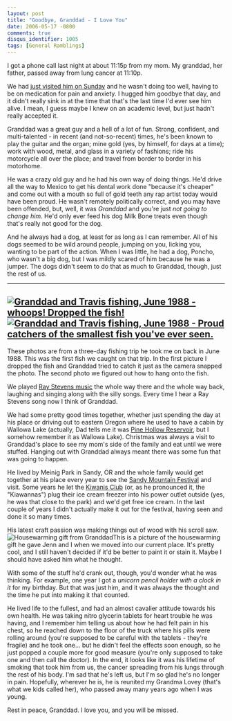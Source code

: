 ```yaml
---
layout: post
title: "Goodbye, Granddad - I Love You"
date: 2006-05-17 -0800
comments: true
disqus_identifier: 1005
tags: [General Ramblings]
---
```

I got a phone call last night at about 11:15p from my mom. My granddad,
her father, passed away from lung cancer at 11:10p.
 
 We had [just visited him on
Sunday](/archive/2006/05/16/good-weekend-bad-weekend.aspx) and he wasn't
doing too well, having to be on medication for pain and anxiety. I
hugged him goodbye that day, and it didn't really sink in at the time
that that's the last time I'd ever see him alive. I mean, I guess maybe
I knew on an academic level, but just hadn't really accepted it.
 
 Granddad was a great guy and a hell of a lot of fun. Strong, confident,
and multi-talented - in recent (and not-so-recent) times, he's been
known to play the guitar and the organ; mine gold (yes, by himself, for
days at a time); work with wood, metal, and glass in a variety of
fashions; ride his motorcycle all over the place; and travel from border
to border in his motorhome.
 
 He was a crazy old guy and he had his own way of doing things. He'd
drive all the way to Mexico to get his dental work done "because it's
cheaper" and come out with a mouth so full of gold teeth any rap artist
today would have been proud. He wasn't remotely politically correct, and
you may have been offended, but, well, it was *Granddad* and you're just
*not going to change him*. He'd only ever feed his dog Milk Bone treats
even though that's really not good for the dog.
 
 And he always had a dog, at least for as long as I can remember. All of
his dogs seemed to be wild around people, jumping on you, licking you,
wanting to be part of the action. When I was little, he had a dog,
Poncho, who wasn't a big dog, but I was mildly scared of him because he
was a jumper. The dogs didn't seem to do that as much to Granddad,
though, just the rest of us.
 
  -----------------------------------------------------------------------------------------------------------------------------------------------------------------------------------------------------------------------------------------------------------------------------------------------------------------------------------------------------------------------------------------------------------------------------------------------------------------------------------
  [![Granddad and Travis fishing, June 1988 - whoops! Dropped the fish!](https://hyqi8g.dm2302.livefilestore.com/y2pO-DQtOM9Hp4aJ520khszB9xDhPh7gdMVcSYKEtvA2j2elASZSE0WYkgN2QHMO6jS8zC8z8AlJ0e1aF2wvAXslSRdyVhx5umQ9aZwNA96q2A/20060517fishing1_sm.jpg?psid=1)](https://hyqi8g.dm2302.livefilestore.com/y2ptcgQeWiqBd63EPMYYzM9XAsZtt8EGPr5gKDG6NuxejmU6v2lzf2OHGZd4j7_oOdGJqoiRKPXD03qQo8WLx2R7ajq6SeRWFK89s6KSOXkyog/20060517fishing1_lg.jpg?psid=1)
  [![Granddad and Travis fishing, June 1988 - Proud catchers of the smallest fish you've ever seen.](https://hyqi8g.dm2301.livefilestore.com/y2pebadbXCRu7mE0xQBt405gc0ezQZRA63USCY54ac-osA5_lGaeTf5D6dxmcwIhBfZ4ydrBFw7nNlFFZ72u9ZYOd_WH_csBkthO3W6CVCdseo/20060517fishing2_sm.jpg?psid=1)](https://hyqi8g.dm2301.livefilestore.com/y2pgCNtf73LliaX0QhqCSZFhQxNLLzumsEWjaDQFxZqf-G-70Y99dSQDcduuINT-ZW7W5N7E04xmG6d_w_s12g7oztd5vHRY6MOXnjBFUkyRkc/20060517fishing2_lg.jpg?psid=1)
  -----------------------------------------------------------------------------------------------------------------------------------------------------------------------------------------------------------------------------------------------------------------------------------------------------------------------------------------------------------------------------------------------------------------------------------------------------------------------------------

These photos are from a three-day fishing trip he took me on back in
June 1988. This was the first fish we caught on that trip. In the first
picture I dropped the fish and Granddad tried to catch it just as the
camera snapped the photo. The second photo we figured out how to hang
onto the fish.
 
 We played [Ray Stevens
music](http://www.amazon.com/exec/obidos/ASIN/B00008FD1J/mhsvortex) the
whole way there and the whole way back, laughing and singing along with
the silly songs. Every time I hear a Ray Stevens song now I think of
Granddad.
 
 We had some pretty good times together, whether just spending the day
at his place or driving out to eastern Oregon where he used to have a
cabin by Wallowa Lake (actually, Dad tells me it was [Pine Hollow
Reservoir](http://maps.google.com/maps?f=q&hl=en&q=wamic,+or&ll=45.248002,-121.289492&spn=0.033779,0.095272&t=h&om=1),
but I somehow remember it as Wallowa Lake). Christmas was always a visit
to Granddad's place to see my mom's side of the family and eat until we
were stuffed. Hanging out with Granddad always meant there was some fun
that was going to happen.
 
 He lived by Meinig Park in Sandy, OR and the whole family would get
together at his place every year to see the [Sandy Mountain
Festival](http://www.sandymountainfestival.org/) and visit. Some years
he let the [Kiwanis Club](http://www.kiwanis.org/) (or, as he pronounced
it, the "Kiawannas") plug their ice cream freezer into his power outlet
outside (yes, he was that close to the park) and we'd get free ice
cream. In the last couple of years I didn't actually make it out for the
festival, having seen and done it so many times.
 
 His latest craft passion was making things out of wood with his scroll
saw. ![Housewarming gift from
Granddad](https://hyqi8g.dm2301.livefilestore.com/y2pYyeTno0_tsy7XVi_verMymnI2W6okFeUpcQMCAELFNyXgYB4vnw8hMit0gLOhjmd3xxQtgRkV2zJKdAsv5fKomVUp41a9ROIBKNBj89jm4Y/20060517scrollwork.jpg?psid=1)This
is a picture of the housewarming gift he gave Jenn and I when we moved
into our current place. It's pretty cool, and I still haven't decided if
it'd be better to paint it or stain it. Maybe I should have asked him
what he thought.
 
 With some of the stuff he'd crank out, though, you'd wonder what he was
thinking. For example, one year I got a *unicorn pencil holder with a
clock in it* for my birthday. But that was just him, and it was always
the thought and the time he put into making it that counted.
 
 He lived life to the fullest, and had an almost cavalier attitude
towards his own health. He was taking nitro glycerin tablets for heart
trouble he was having, and I remember him telling us about how he had
felt pain in his chest, so he reached down to the floor of the truck
where his pills were rolling around (you're supposed to be careful with
the tablets - they're fragile) and he took one... but he didn't feel the
effects soon enough, so he just popped a couple more for good measure
(you're only supposed to take one and then call the doctor). In the end,
it looks like it was his lifetime of smoking that took him from us, the
cancer spreading from his lungs through the rest of his body. I'm sad
that he's left us, but I'm so glad he's no longer in pain. Hopefully,
wherever he is, he is reunited my Grandma Lovey (that's what we kids
called her), who passed away many years ago when I was young.
 
 Rest in peace, Granddad. I love you, and you will be missed.
